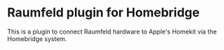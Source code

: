 # Raumfeld plugin for Homebridge

This is a plugin to connect Raumfeld hardware to Apple's Homekit via the Homebridge system.
